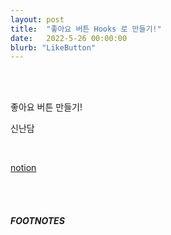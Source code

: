 ```yaml
---
layout: post
title:  "좋아요 버튼 Hooks 로 만들기!"
date:   2022-5-26 00:00:00
blurb: "LikeButton"
---
```


<br />
<br />

좋아요 버튼 만들기!

신난담

<br />

[notion](https://warm-dew-a7a.notion.site/hooks-9b389ad8177f45ecbadf90b5f81fedce)

<br />
<br />


##### FOOTNOTES

[^1]: This is a note!
